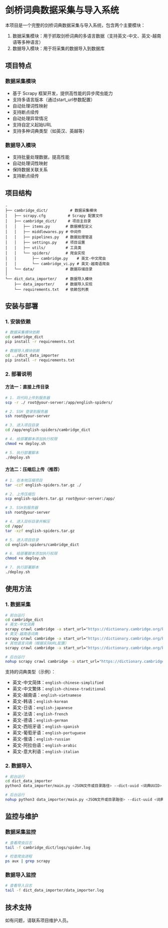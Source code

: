 # 剑桥词典数据采集与导入系统

本项目是一个完整的剑桥词典数据采集与导入系统，包含两个主要模块：
1. 数据采集模块：用于抓取剑桥词典的多语言数据（支持英文-中文、英文-越南语等多种语言）
2. 数据导入模块：用于将采集的数据导入到数据库

## 项目特点

### 数据采集模块
- 基于 Scrapy 框架开发，提供高性能的异步爬虫能力
- 支持多语言版本（通过start_url参数配置）
- 自动处理词性映射
- 支持断点续传
- 自动处理异常情况
- 支持自定义起始URL
- 支持多种词典类型（如英汉、英越等）

### 数据导入模块
- 支持批量处理数据，提高性能
- 自动处理词性映射
- 保持数据关联关系
- 支持断点续传

## 项目结构

```
.
├── cambridge_dict/          # 数据采集模块
│   ├── scrapy.cfg          # Scrapy 配置文件
│   ├── cambridge_dict/     # 项目主目录
│   │   ├── items.py       # 数据模型定义
│   │   ├── middlewares.py # 中间件
│   │   ├── pipelines.py   # 数据处理管道
│   │   ├── settings.py    # 项目设置
│   │   ├── utils/         # 工具类
│   │   └── spiders/       # 爬虫实现
│   │       ├── cambridge.py    # 英文-中文爬虫
│   │       └── cambridge_vi.py # 英文-越南语爬虫
│   └── data/              # 数据存储目录
│
└── dict_data_importer/    # 数据导入模块
    ├── data_importer/     # 数据导入实现
    └── requirements.txt   # 依赖包列表
```

## 安装与部署

### 1. 安装依赖

```bash
# 数据采集模块依赖
cd cambridge_dict
pip install -r requirements.txt

# 数据导入模块依赖
cd ../dict_data_importer
pip install -r requirements.txt
```

### 2. 部署说明

#### 方法一：直接上传目录
```bash
# 1. 将代码上传到服务器
scp -r ./ root@your-server:/app/english-spiders/

# 2. SSH 登录到服务器
ssh root@your-server

# 3. 进入项目目录
cd /app/english-spiders/cambridge_dict

# 4. 给部署脚本添加执行权限
chmod +x deploy.sh

# 5. 执行部署脚本
./deploy.sh
```

#### 方法二：压缩后上传（推荐）
```bash
# 1. 在本地压缩项目
tar -czf english-spiders.tar.gz ./

# 2. 上传压缩包
scp english-spiders.tar.gz root@your-server:/app/

# 3. SSH到服务器
ssh root@your-server

# 4. 进入目标目录并解压
cd /app/
tar -xzf english-spiders.tar.gz

# 5. 进入项目目录
cd english-spiders/cambridge_dict

# 6. 给部署脚本添加执行权限
chmod +x deploy.sh

# 7. 执行部署脚本
./deploy.sh
```

## 使用方法

### 1. 数据采集

```bash
# 前台运行
cd cambridge_dict
# 英文-中文词典
scrapy crawl cambridge -a start_url="https://dictionary.cambridge.org/browse/english-chinese-simplified/"
# 英文-越南语词典
scrapy crawl cambridge -a start_url="https://dictionary.cambridge.org/browse/english-vietnamese/"
# 其他语言词典（根据实际URL配置）
scrapy crawl cambridge -a start_url="https://dictionary.cambridge.org/browse/english-{language}/"

# 后台运行
nohup scrapy crawl cambridge -a start_url="https://dictionary.cambridge.org/browse/english-chinese-simplified/" > spider.log 2>&1 &
```

支持的词典类型（示例）：
- 英文-中文简体：`english-chinese-simplified`
- 英文-中文繁体：`english-chinese-traditional`
- 英文-越南语：`english-vietnamese`
- 英文-韩语：`english-korean`
- 英文-日语：`english-japanese`
- 英文-法语：`english-french`
- 英文-德语：`english-german`
- 英文-西班牙语：`english-spanish`
- 英文-葡萄牙语：`english-portuguese`
- 英文-俄语：`english-russian`
- 英文-阿拉伯语：`english-arabic`
- 英文-意大利语：`english-italian`

### 2. 数据导入

```bash
# 前台运行
cd dict_data_importer
python3 data_importer/main.py <JSON文件或目录路径> --dict-uuid <词典UUID>

# 后台运行
nohup python3 data_importer/main.py <JSON文件或目录路径> --dict-uuid <词典UUID> > data_importer.log 2>&1 &
```

## 监控与维护

### 数据采集监控
```bash
# 查看爬虫日志
tail -f cambridge_dict/logs/spider.log

# 检查爬虫进程
ps aux | grep scrapy
```

### 数据导入监控
```bash
# 查看导入日志
tail -f dict_data_importer/data_importer.log
```

## 技术支持

如有问题，请联系项目维护人员。 
